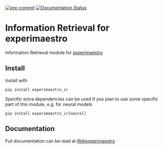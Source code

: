[![pre-commit](https://img.shields.io/badge/pre--commit-enabled-brightgreen?logo=pre-commit&logoColor=white)](https://github.com/pre-commit/pre-commit)
[![Documentation Status](https://readthedocs.org/projects/experimaestro-ir/badge/?version=latest)](https://experimaestro-ir.readthedocs.io/en/latest/?badge=latest)

# Information Retrieval for experimaestro


Information Retrieval module for [experimaestro](https://experimaestro.github.io/experimaestro-python/)

## Install

Install with

```
pip install experimaestro_ir
```

Specific extra dependencies can be used if you plan to use some
specific part of this module, e.g. for neural models

```
pip install experimaestro_ir[neural]
```

## Documentation

Full documentation can be read at [IR@experimaestro](https://experimaestro-ir.readthedocs.io/)
